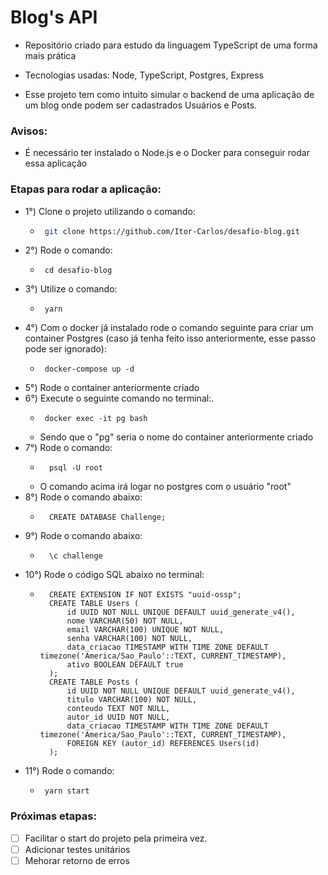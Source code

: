 # Blog's API

* Repositório criado para estudo da linguagem TypeScript de uma forma mais prática

* Tecnologias usadas: Node, TypeScript, Postgres, Express

* Esse projeto tem como intuito simular o backend de uma aplicação de um blog onde podem ser cadastrados Usuários e Posts.

### Avisos:
 * É necessário ter instalado o Node.js e o Docker para conseguir rodar essa aplicação

### Etapas para rodar a aplicação:
* 1°) Clone o projeto utilizando o comando:
  - ```sh
     git clone https://github.com/Itor-Carlos/desafio-blog.git
    ```
* 2°) Rode o comando:
  - ```
     cd desafio-blog
    ```
* 3°) Utilize o comando:
  - ```
     yarn
    ```
* 4°) Com o docker já instalado rode o comando seguinte para criar um container Postgres (caso já tenha feito isso anteriormente, esse passo pode ser ignorado):
  - ```
     docker-compose up -d
    ```
* 5°) Rode o container anteriormente criado
* 6°) Execute o seguinte comando no terminal:.
  - ```
     docker exec -it pg bash
    ```
  - Sendo que o "pg" seria o nome do container anteriormente criado
* 7°) Rode o comando:
  - ```
      psql -U root
    ```
  - O comando acima irá logar no postgres com o usuário "root"
* 8°) Rode o comando abaixo:
  - ```
      CREATE DATABASE Challenge;
    ```
* 9°) Rode o comando abaixo:
  - ```
      \c challenge
    ```
* 10°) Rode o código SQL abaixo no terminal:
  - ```
      CREATE EXTENSION IF NOT EXISTS "uuid-ossp";
      CREATE TABLE Users (
          id UUID NOT NULL UNIQUE DEFAULT uuid_generate_v4(),
          nome VARCHAR(50) NOT NULL,
          email VARCHAR(100) UNIQUE NOT NULL,
          senha VARCHAR(100) NOT NULL,
          data_criacao TIMESTAMP WITH TIME ZONE DEFAULT timezone('America/Sao_Paulo'::TEXT, CURRENT_TIMESTAMP),
          ativo BOOLEAN DEFAULT true
      );
      CREATE TABLE Posts (
          id UUID NOT NULL UNIQUE DEFAULT uuid_generate_v4(),
          titulo VARCHAR(100) NOT NULL,
          conteudo TEXT NOT NULL,
          autor_id UUID NOT NULL,
          data_criacao TIMESTAMP WITH TIME ZONE DEFAULT timezone('America/Sao_Paulo'::TEXT, CURRENT_TIMESTAMP),
          FOREIGN KEY (autor_id) REFERENCES Users(id)
      );
    ```
* 11°) Rode o comando:
  - ```
     yarn start
    ```

### Próximas etapas:
* [ ] Facilitar o start do projeto pela primeira vez.
* [ ] Adicionar testes unitários
* [ ] Mehorar retorno de erros
